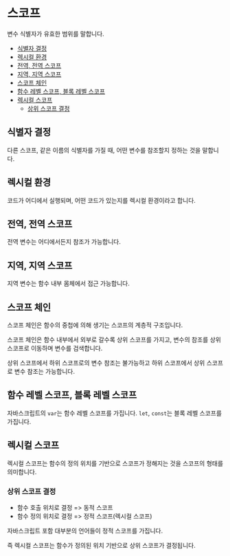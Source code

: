 # 스코프 <!-- omit in toc -->

변수 식별자가 유효한 범위를 말합니다.

- [식별자 결정](#식별자-결정)
- [렉시컬 환경](#렉시컬-환경)
- [전역, 전역 스코프](#전역-전역-스코프)
- [지역, 지역 스코프](#지역-지역-스코프)
- [스코프 체인](#스코프-체인)
- [함수 레벨 스코프, 블록 레벨 스코프](#함수-레벨-스코프-블록-레벨-스코프)
- [렉시컬 스코프](#렉시컬-스코프)
  - [상위 스코프 결정](#상위-스코프-결정)

## 식별자 결정

다른 스코프, 같은 이름의 식별자를 가질 때, 어떤 변수를 참조할지 정하는 것을 말합니다.

## 렉시컬 환경

코드가 어디에서 실행되며, 어떤 코드가 있는지를 렉시컬 환경이라고 합니다.

## 전역, 전역 스코프

전역 변수는 어디에서든지 참조가 가능합니다.

## 지역, 지역 스코프

지역 변수는 함수 내부 몸체에서 접근 가능합니다.

## 스코프 체인

스코프 체인은 함수의 중첩에 의해 생기는 스코프의 계층적 구조입니다.

스코프 체인은 함수 내부에서 외부로 갈수록 상위 스코프를 가지고, 변수의 참조를 상위 스코프로 이동하며 변수를 검색합니다.

상위 스코프에서 하위 스코프로의 변수 참조는 불가능하고 하위 스코프에서 상위 스코프로 변수 참조는 가능합니다.

## 함수 레벨 스코프, 블록 레벨 스코프

자바스크립트의 `var`는 함수 레벨 스코프를 가집니다. `let`, `const`는 블록 레벨 스코프를 가집니다.

## 렉시컬 스코프

렉시컬 스코프는 함수의 정의 위치를 기반으로 스코프가 정해지는 것을 스코프의 형태를 의미합니다.

### 상위 스코프 결정

- 함수 호출 위치로 결정 => 동적 스코프
- 함수 정의 위치로 결정 => 정적 스코프(렉시컬 스코프)

자바스크립트 포함 대부분의 언어들이 정적 스코프를 가집니다.

즉 렉시컬 스코프는 함수가 정의된 위치 기반으로 상위 스코프가 결정됩니다.
